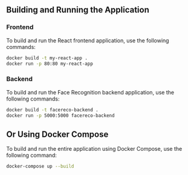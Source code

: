 ## Building and Running the Application

### Frontend

To build and run the React frontend application, use the following commands:

```sh
docker build -t my-react-app .
docker run -p 80:80 my-react-app
```

### Backend

To build and run the Face Recognition backend application, use the following commands:

```sh
docker build -t facereco-backend .
docker run -p 5000:5000 facereco-backend
```

## Or Using Docker Compose

To build and run the entire application using Docker Compose, use the following command:

```sh
docker-compose up --build
```